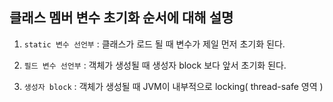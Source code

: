 ## 클래스 멤버 변수 초기화 순서에 대해 설명

1. `static 변수 선언부` : 클래스가 로드 될 때 변수가 제일 먼저 초기화 된다.

2. `필드 변수 선언부` : 객체가 생성될 때 생성자 block 보다 앞서 초기화 된다.

3. `생성자 block` : 객체가 생성될 때 JVM이 내부적으로 locking( thread-safe 영역 )
